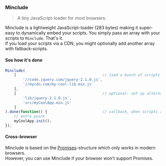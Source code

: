 ### Minclude

> A tiny JavaScript-loader for most browsers.

Minclude is a lightweight JavaScript-loader (283 bytes) making it super-easy to dynamically embed your scripts.
You simply pass an array with your scripts to `Minclude`. That's it.<br>
If you load your scripts via a CDN, you might optionally add another array with fallback-scripts.
 
#### See how it's done
 
```javascript
Minclude(
	[										// load a bunch of scripts
		'//code.jquery.com/jquery-2.1.0.js',
		'//mycdn.com/my-cool-lib.min.js'
	],
	[										// optional: set up alternatives, if the CDN is down...
		'lib/jquery-2.1.0.js',
		'src/myCoolApp.min.js'
	]
).done(function() {							// callback, when scripts are being loaded
	// entry point
	myCoolApp.init();
});
```

#### Cross-browser

Minclude is based on the [Promises](http://caniuse.com/#feat=promises)-structure which only works in modern browsers.<br>
However, you can use Minclude if your browser won't support Promises.
